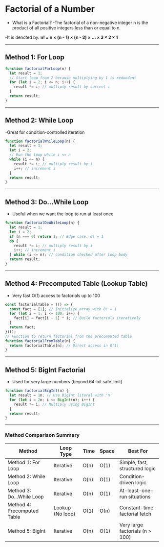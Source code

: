 # Factorial of a Number

- What is a Factorial?
-The factorial of a non-negative integer n is the product of all positive integers less than or equal to n.

-It is denoted by:
**n! = n × (n - 1) × (n - 2) × ... × 3 × 2 × 1**

---

##  Method 1: For Loop

```js
function factorialForLoop(n) {
  let result = 1;
  // Start loop from 2 because multiplying by 1 is redundant
  for (let i = 2; i <= n; i++) {
    result *= i; // multiply result by current i
  }
  return result;
}
```

---

## Method 2: While Loop

-Great for condition-controlled iteration

```js
function factorialWhileLoop(n) {
  let result = 1;
  let i = 2;
  // Run the loop while i <= n
  while (i <= n) {
    result *= i; // multiply result by i
    i++; // increment i
  }
  return result;
}
```

---

## Method 3: Do...While Loop

- Useful when we want the loop to run at least once

```js
function factorialDoWhileLoop(n) {
  let result = 1;
  let i = 2;
  if (n === 0) return 1; // Edge case: 0! = 1
  do {
    result *= i; // multiply result by i
    i++; // increment i
  } while (i <= n); // condition checked after loop body
  return result;
}
```

---

## Method 4: Precomputed Table (Lookup Table)

- Very fast O(1) access to factorials up to 100

```js
const factorialTable = (() => {
  const fact = [1]; // Initialize array with 0! = 1
  for (let i = 1; i <= 100; i++) {
    fact[i] = fact[i - 1] * i; // Build factorials iteratively
  }
  return fact;
})();
// Function to return factorial from the precomputed table
function factorialFromTable(n) {
  return factorialTable[n]; // Direct access in O(1)
}
```

---


## Method 5: BigInt Factorial

- Used for very large numbers (beyond 64-bit safe limit)

```js
function factorialBigInt(n) {
  let result = 1n; // Use BigInt literal with 'n'
  for (let i = 2n; i <= BigInt(n); i++) {
    result *= i; // Multiply using BigInt
  }
  return result;
}
```

---

### Method Comparison Summary 

| Method                         | Loop Type       | Time     | Space   | Best For                        |
|-------------------------------|------------------|----------|---------|---------------------------------|
| Method 1: For Loop            | Iterative        | O(n)     | O(1)    | Simple, fast, structured logic |
| Method 2: While Loop          | Iterative        | O(n)     | O(1)    | Condition-driven logic         |
| Method 3: Do...While Loop     | Iterative        | O(n)     | O(1)    | At-least-one-run situations    |
| Method 4: Precomputed Table   | Lookup (No loop) | O(1)     | O(n)    | Constant-time factorial fetch  |
| Method 5: BigInt              | Iterative        | O(n)     | O(1)    | Very large factorials (n > 100)|
